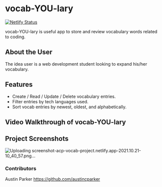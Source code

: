 # vocab-YOU-lary 
[![Netlify Status](https://api.netlify.com/api/v1/badges/04324471-1ef8-4f16-b576-ebcab8587051/deploy-status)](https://app.netlify.com/sites/acp-vocab-project/deploys)

vocab-YOU-lary is useful app to store and review vocabulary words related to coding.

## About the User
The idea user is a web development student looking to expand his/her vocabulary.

## Features
- Create / Read / Update / Delete vocabulary entries.
- Filter entries by tech languages used.
- Sort vocab entries by newest, oldest, and alphabetically.

## Video Walkthrough of vocab-YOU-lary

## Project Screenshots

![Uploading screenshot-acp-vocab-project.netlify.app-2021.10.21-10_40_57.png…]()

### Contributors
Austin Parker https://github.com/austincparker
